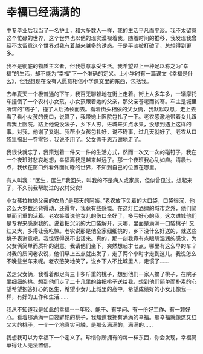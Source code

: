 # 幸福已经满满的

中专毕业后我当了一名护士，和大多数人一样，我的生活平凡而平淡。我不太留意这个忙碌的世界，这个世界也以他的现实漠视着我。随着时间的推移，我发现我曾经不太留意这个世界对我有着越来越多的诱惑。于是平淡被打破了，总想得到更多。 

我不是彻底的物质主义者，但我愿意享受生活。我希望过上一种足以称之为“幸福”的生活，却不能为“幸福”下一个准确的定义。上小学时有一篇课文《幸福是什么》，但我想现在没有人愿意相信小学课文里的东西，包括我。 

去年夏天一个极普通的下午，我百无聊赖地在街上走着。街上人多车多，一辆摩托车撞倒了一个农村小女孩。小女孩跟着她的父亲，那父亲苍老而贫寒。车主是城里所谓的“痞子”，撞了人后扬长而去。看着街头相依的父女俩，我默默叹息，走上去看了看小女孩的伤口，说算了，我带她上医院包扎了一下。老农感激地带着女儿跟着我上医院。路上他说没法子，乡下人穷，进城来买点水果，没想到遇上这样的事。对我，他谢了又谢。我帮小女孩包扎好，说不碍事，过几天就好了。老农从口袋里掏出一卷零钞，我说不用了。父女俩千恩万谢地走了。 

我很快就忘了，我策划着一件又一件的生活方式，然而一次又一次的碰钉子，我在一个夜班时悲哀地想，幸福离我是越来越远了。那一个夜班我心乱如麻。清晨七点，我伏在窗口外看外面忙碌的世界，不知到自己的位置在哪里。 

有人叫我：“医生，医生!”我回头。叫我的不是病人或家属，但似曾见过。想起来了，不久前我帮助过的农村父女! 

小女孩拉拉她父亲的衣角:“是那天的阿姨。”老农放下负着的大口袋，口袋很沉，他这么大岁数还背得动，还得背，我竟有些感慨。在这灯红酒绿的城市之外，他们简单而沉重的活着。老农笑着说他女儿的伤口全好了，多亏好心的我，这次进城他们是专程来感谢我的。说着把沉沉的大口袋解开，天哪，里面是满满一口袋桃子! 又红又大，多得让我吃惊。老农说那是他全家细细挑的，乡下没什么好送的，就送些桃子表谢意吧。我惊讶得说不出话来。真的，那一刻我竟有点眼睛湿润的感觉，为父女俩简单而质朴的谢意。我请他们坐下，突然想起才七点，哪里有这么早的车？对我的质问老农说，他们早上五点就出发了，走了两个小时才走到这儿。我说怎么不晚些坐车来呢。老农憨笑地笑了，说乡下人不比城里人，走惯了…… 

送走父女俩，我看着那足有三十多斤重的桃子，想到他们一家人摘了桃子，在院子里细细的挑。想到他们走了二十几里的路把桃子送给我，想到他们简单而朴素的心望希望抱答好心的医生，希望小女儿上城里的高中，希望成绩好的小女儿像我一样，有好的工作和生活…… 

我从不知道我是如此的幸福----年轻、能干、有学问、有一份好工作、有一颗好心。看着那满满一口袋鲜艳的桃子，我知道我拥有满满的幸福。那幸福就像这又红又大的桃子，一个一个地真实可触，是那么满满的，满满的…… 

我想我可以为幸福下一个定义了。珍惜你所拥有的每一样东西，你会发现，幸福简单得让人无法置信。
 